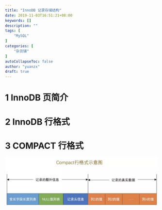 ```yaml
---
title: "InnoDB 记录存储结构"
date: 2019-11-03T16:51:21+08:00
keywords: []
description: ""
tags: [
    "MySQL"
]
categories: [
    "杂货铺"
]
autoCollapseToc: false
author: "yuanzx"
draft: true
---
```


# 1 InnoDB 页简介

# 2 InnoDB 行格式

# 3 COMPACT 行格式

![Compact 行格式](/hub/2019/November/2.png)
